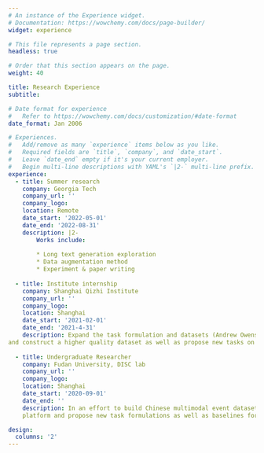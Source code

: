 ```yaml
---
# An instance of the Experience widget.
# Documentation: https://wowchemy.com/docs/page-builder/
widget: experience

# This file represents a page section.
headless: true

# Order that this section appears on the page.
weight: 40

title: Research Experience
subtitle:

# Date format for experience
#   Refer to https://wowchemy.com/docs/customization/#date-format
date_format: Jan 2006

# Experiences.
#   Add/remove as many `experience` items below as you like.
#   Required fields are `title`, `company`, and `date_start`.
#   Leave `date_end` empty if it's your current employer.
#   Begin multi-line descriptions with YAML's `|2-` multi-line prefix.
experience:
  - title: Summer research 
    company: Georgia Tech
    company_url: ''
    company_logo: 
    location: Remote
    date_start: '2022-05-01'
    date_end: '2022-08-31'
    description: |2-
        Works include:
        
        * Long text generation exploration
        * Data augmentation method 
        * Experiment & paper writing
        
  - title: Institute internship 
    company: Shanghai Qizhi Institute
    company_url: ''
    company_logo: 
    location: Shanghai
    date_start: '2021-02-01'
    date_end: '2021-4-31'
    description: Expand the task formulation and datasets (Andrew Owens et al,2016) by adding textual description
and construct a higher quality dataset as well as propose new tasks on newly collected datasets.
    
  - title: Undergraduate Researcher
    company: Fudan University, DISC lab 
    company_url: ''
    company_logo: 
    location: Shanghai
    date_start: '2020-09-01'
    date_end: ''
    description: In an effort to build Chinese multimodal event datasets, collecting multimodal data from social 
    platform and propose new task formulations as well as baselines for the task.

design:
  columns: '2'
---
```

